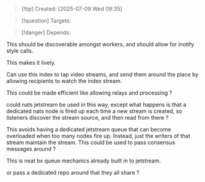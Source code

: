 
>[!tip] Created: [2025-07-09 Wed 09:35]

>[!question] Targets: 

>[!danger] Depends: 

This should be discoverable amongst workers, and should allow for inotify style calls.

This makes it lively.

Can use this index to tap video streams, and send them around the place by allowing recipients to watch the index stream.

This could be made efficient like allowing relays and processing ?

could nats jetstream be used in this way, except what happens is that a dedicated nats node is fired up each time a new stream is created, so listeners discover the stream source, and then read from there ?

This avoids having a dedicated jetstream queue that can become overloaded when too many nodes fire up.  Instead, just the writers of that stream maintain the stream.  This could be used to pass consensus messages around ?

This is neat bx queue mechanics already built in to jetstream.

or pass a dedicated repo around that they all share ?
